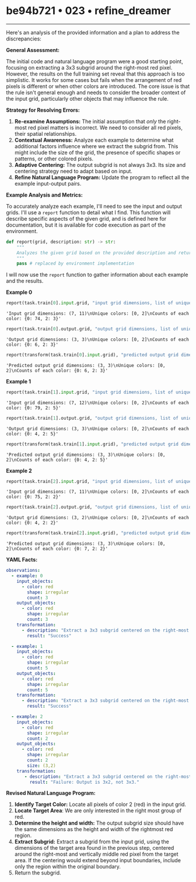 # be94b721 • 023 • refine_dreamer

---
Here's an analysis of the provided information and a plan to address the discrepancies:

**General Assessment:**

The initial code and natural language program were a good starting point, focusing on extracting a 3x3 subgrid around the right-most red pixel. However, the results on the full training set reveal that this approach is too simplistic. It works for some cases but fails when the arrangement of red pixels is different or when other colors are introduced. The core issue is that the rule isn't general enough and needs to consider the broader context of the input grid, particularly other objects that may influence the rule.

**Strategy for Resolving Errors:**

1.  **Re-examine Assumptions:** The initial assumption that *only* the right-most red pixel matters is incorrect. We need to consider all red pixels, their spatial relationships.
2.  **Contextual Awareness:** Analyze each example to determine what additional factors influence where we extract the subgrid from. This might include the size of the grid, the presence of specific shapes or patterns, or other colored pixels.
3. **Adaptive Centering:** The output subgrid is not always 3x3. Its size and centering strategy need to adapt based on input.
4. **Refine Natural Language Program:** Update the program to reflect all the example input-output pairs.

**Example Analysis and Metrics:**

To accurately analyze each example, I'll need to see the input and output grids. I'll use a `report` function to detail what I find. This function will describe specific aspects of the given grid, and is defined here for documentation, but it is available for code execution as part of the environment.

```python
def report(grid, description: str) -> str:
    """
    Analyzes the given grid based on the provided description and returns the analysis as a string.
    """
    pass # replaced by environment implementation
```

I will now use the `report` function to gather information about each example and the results.

**Example 0**

```python
report(task.train[0].input.grid, "input grid dimensions, list of unique colors, and counts of each color")
```

```output
'Input grid dimensions: (7, 11)\nUnique colors: [0, 2]\nCounts of each color: {0: 74, 2: 3}'
```

```python
report(task.train[0].output.grid, "output grid dimensions, list of unique colors, and counts of each color")
```

```output
'Output grid dimensions: (3, 3)\nUnique colors: [0, 2]\nCounts of each color: {0: 6, 2: 3}'
```

```python
report(transform(task.train[0].input.grid), "predicted output grid dimensions, list of unique colors, and counts of each color")
```

```output
'Predicted output grid dimensions: (3, 3)\nUnique colors: [0, 2]\nCounts of each color: {0: 6, 2: 3}'
```

**Example 1**

```python
report(task.train[1].input.grid, "input grid dimensions, list of unique colors, and counts of each color")
```

```output
'Input grid dimensions: (7, 12)\nUnique colors: [0, 2]\nCounts of each color: {0: 79, 2: 5}'
```

```python
report(task.train[1].output.grid, "output grid dimensions, list of unique colors, and counts of each color")
```

```output
'Output grid dimensions: (3, 3)\nUnique colors: [0, 2]\nCounts of each color: {0: 4, 2: 5}'
```

```python
report(transform(task.train[1].input.grid), "predicted output grid dimensions, list of unique colors, and counts of each color")
```

```output
'Predicted output grid dimensions: (3, 3)\nUnique colors: [0, 2]\nCounts of each color: {0: 4, 2: 5}'
```

**Example 2**

```python
report(task.train[2].input.grid, "input grid dimensions, list of unique colors, and counts of each color")
```

```output
'Input grid dimensions: (7, 11)\nUnique colors: [0, 2]\nCounts of each color: {0: 75, 2: 2}'
```

```python
report(task.train[2].output.grid, "output grid dimensions, list of unique colors, and counts of each color")
```

```output
'Output grid dimensions: (3, 2)\nUnique colors: [0, 2]\nCounts of each color: {0: 4, 2: 2}'
```

```python
report(transform(task.train[2].input.grid), "predicted output grid dimensions, list of unique colors, and counts of each color")
```

```output
'Predicted output grid dimensions: (3, 3)\nUnique colors: [0, 2]\nCounts of each color: {0: 7, 2: 2}'
```

**YAML Facts:**

```yaml
observations:
  - example: 0
    input_objects:
      - color: red
        shape: irregular
        count: 3
    output_objects:
      - color: red
        shape: irregular
        count: 3
    transformation:
      - description: "Extract a 3x3 subgrid centered on the right-most red object."
        result: "Success"

  - example: 1
    input_objects:
      - color: red
        shape: irregular
        count: 5
    output_objects:
      - color: red
        shape: irregular
        count: 5
    transformation:
      - description: "Extract a 3x3 subgrid centered on the right-most red object."
        result: "Success"

  - example: 2
    input_objects:
      - color: red
        shape: irregular
        count: 2
    output_objects:
      - color: red
        shape: irregular
        count: 2
        size: (3,2)
    transformation:
       - description: "Extract a 3x3 subgrid centered on the right-most red object."
         result: "Failure: Output is 3x2, not 3x3."

```

**Revised Natural Language Program:**

1.  **Identify Target Color:** Locate all pixels of color 2 (red) in the input grid.
2. **Locate Target Area**: We are only interested in the right most group of red.
3. **Determine the height and width:** The output subgrid size should have the same dimensions as the height and width of the rightmost red region.
4.  **Extract Subgrid:** Extract a subgrid from the input grid, using the dimensions of the target area found in the previous step, centered around the right-most and vertically middle red pixel from the target area. If the centering would extend beyond input boundaries, include only the region within the original boundary.
5. Return the subgrid.

